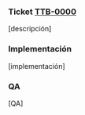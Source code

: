 ### Ticket [TTB-0000](https://lemontech.atlassian.net/browse/TTB-0000)

[descripción]

### Implementación

[implementación]

### QA

[QA]
